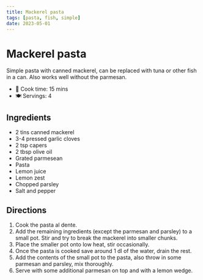```yaml
---
title: Mackerel pasta
tags: [pasta, fish, simple]
date: 2023-05-01
---
```


# Mackerel pasta

Simple pasta with canned mackerel, can be replaced with tuna or other fish in a can. Also works well without the parmesan.

- 🍳 Cook time: 15 mins
- 🍽️ Servings: 4

## Ingredients

- 2 tins canned mackerel
- 3-4 pressed garlic cloves
- 2 tsp capers
- 2 tbsp olive oil
- Grated parmesean
- Pasta
- Lemon juice
- Lemon zest
- Chopped parsley
- Salt and pepper

## Directions

1. Cook the pasta al dente.
2. Add the remaining ingredients (except the parmesan and parsley) to a small pot. Stir and try to break the mackerel into smaller chunks.
3. Place the smaller pot onto low heat, stir occasionally.
4. Once the pasta is cooked save around 1 dl of the water, drain the rest.
5. Add the contents of the small pot to the pasta, also throw in some parmesan and parsley, mix thoroughly.
6. Serve with some additional parmesan on top and with a lemon wedge.
